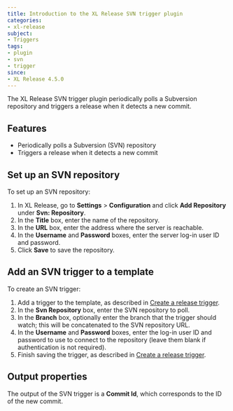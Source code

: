 ```yaml
---
title: Introduction to the XL Release SVN trigger plugin
categories:
- xl-release
subject:
- Triggers
tags:
- plugin
- svn
- trigger
since:
- XL Release 4.5.0
---
```


The XL Release SVN trigger plugin periodically polls a Subversion repository and triggers a release when it detects a new commit.

## Features

* Periodically polls a Subversion (SVN) repository
* Triggers a release when it detects a new commit

## Set up an SVN repository

To set up an SVN repository:

1. In XL Release, go to **Settings** > **Configuration** and click **Add Repository** under **Svn: Repository**.
2. In the **Title** box, enter the name of the repository.
3. In the **URL** box, enter the address where the server is reachable.
4. In the **Username** and **Password** boxes, enter the server log-in user ID and password.
5. Click **Save** to save the repository.

## Add an SVN trigger to a template

To create an SVN trigger:

1. Add a trigger to the template, as described in [Create a release trigger](/xl-release/how-to/create-a-release-trigger.html).
2. In the **Svn Repository** box, enter the SVN repository to poll.
3. In the **Branch** box, optionally enter the branch that the trigger should watch; this will be concatenated to the SVN repository URL.
4. In the **Username** and **Password** boxes, enter the log-in user ID and password to use to connect to the repository (leave them blank if authentication is not required).
5. Finish saving the trigger, as described in [Create a release trigger](/xl-release/how-to/create-a-release-trigger.html).

## Output properties

The output of the SVN trigger is a **Commit Id**, which corresponds to the ID of the new commit.
